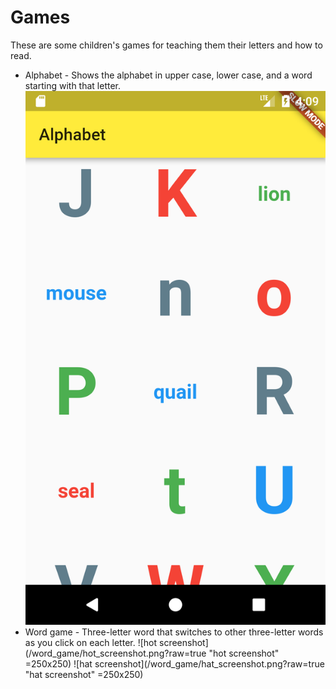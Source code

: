 # Games

These are some children's games for teaching them their letters and how to read.

- Alphabet - Shows the alphabet in upper case, lower case, and a word starting with that letter.
![alphabet screenshot](/alphabet/alphabet_screenshot.png?raw=true "Alphabet screenshot")
- Word game - Three-letter word that switches to other three-letter words as you click on each letter.
![hot screenshot](/word_game/hot_screenshot.png?raw=true "hot screenshot" =250x250)
![hat screenshot](/word_game/hat_screenshot.png?raw=true "hat screenshot" =250x250)
